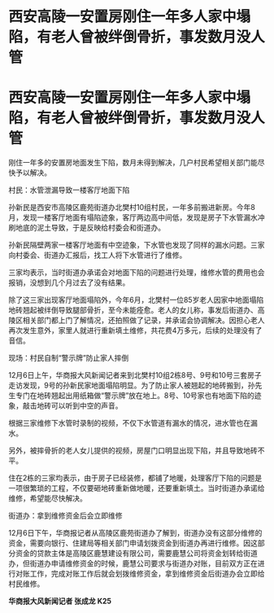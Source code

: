 # 西安高陵一安置房刚住一年多人家中塌陷，有老人曾被绊倒骨折，事发数月没人管

# 西安高陵一安置房刚住一年多人家中塌陷，有老人曾被绊倒骨折，事发数月没人管

刚住一年多的安置房地面发生下陷，数月未得到解决，几户村民希望相关部门能尽快予以解决。

村民：水管泄漏导致一楼客厅地面下陷

孙新民是西安市高陵区鹿苑街道办北樊村10组村民，一年多前搬进新房。今年8月，发现一楼客厅地面有塌陷迹象，客厅两边高中间低，发现是房子下水管漏水冲刷地底的泥土导致，于是反映给村委会和街道办。

孙新民隔壁两家一楼客厅地面有中空迹象，下水管也发现了同样的漏水问题。三家向村委会、街道办汇报后，找工人将下水管进行了维修。

三家均表示，当时街道办承诺会对地面下陷的问题进行处理，维修水管的费用也会报销，没想到几个月过去了没有结果。

除了这三家出现客厅地面塌陷外，今年6月，北樊村一位85岁老人因家中地面塌陷地砖翘起被绊倒导致腿部骨折，至今未能痊愈。老人的女儿称，事发后街道办、高陵区相关部门都上门了解情况，还拍照做了记录，并承诺会协调解决。因担心老人再次发生意外，家里人就进行重新填土维修，共花费4万多元，后续的处理没有了音信。

现场：村民自制“警示牌”防止家人摔倒

12月6日上午，华商报大风新闻记者来到北樊村10组2栋8号、9号和10号三套房子走访发现，9号的孙新民家地面塌陷明显。为了防止家人被翘起的地砖搬到，孙先生专门在地砖翘起出用纸箱做“警示牌”放在地上。8号、10号家也有地面下陷的迹象，敲击地砖可以听到中空的声音。

根据三家维修下水管时录制的视频，不仅下水管道有漏水的情况，进水管也在漏水。

另外，被摔骨折的老人女儿提供的视频，房屋门口明显出现下陷，并且导致地砖不平。

住在2栋的三家均表示，由于房子已经装修，都铺了地暖，处理客厅下陷的问题是一项很繁琐的工程，不仅要砸地砖重新做地暖，还要重新填土。当时街道办承诺给维修，希望能尽快解决。

街道办：拿到维修资金后会立即维修

12月6日下午，华商报记者从高陵区鹿苑街道办了解到，街道办没有这部分维修的资金，需要向银行、住建局等相关部门申请划拨资金到街道办再进行维修。因这部分资金的贷款主体是高陵区鹿慧建设有限公司，需要鹿慧公司将资金划转给街道办，但街道办申请维修资金的时候，鹿慧公司要求与街道办对账，目前双方正在进行对账工作，完成对账工作后就会划拨维修资金，拿到维修资金后街道办会立即给村民维修。

**华商报大风新闻记者 张成龙 K25**

